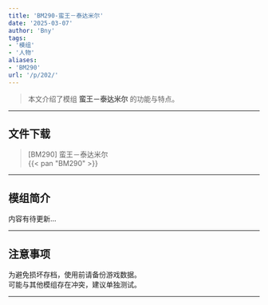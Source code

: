 ```yaml
---
title: 'BM290-蛮王－泰达米尔'
date: '2025-03-07'
author: 'Bny'
tags:
- '模组'
- '人物'
aliases:
- 'BM290'
url: '/p/202/'
---
```


> 本文介绍了模组 **蛮王－泰达米尔** 的功能与特点。

---

## 文件下载

> [BM290] 蛮王－泰达米尔  
{{< pan "BM290" >}}  

---

## 模组简介

>  
内容有待更新...  

---

## 注意事项

>  
为避免损坏存档，使用前请备份游戏数据。  
可能与其他模组存在冲突，建议单独测试。  

---

